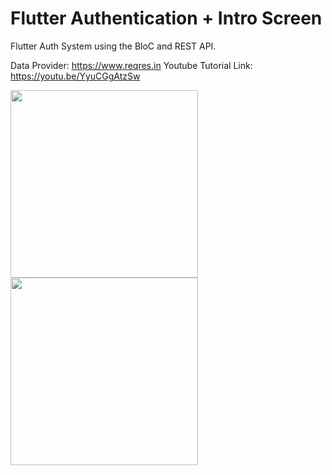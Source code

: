 # Flutter Authentication + Intro Screen

Flutter Auth System using the BloC and REST API.

Data Provider: https://www.reqres.in
Youtube Tutorial Link: https://youtu.be/YyuCGgAtzSw

<p float="left">
  <img src="https://cdn.zochil.shop/43990739-afbb-452f-babe-f3017378453b_t500.png" width="300">
   <img src="https://cdn.zochil.shop/69b97660-55a2-4b0a-afe2-0409a0b46a86_t500.png" width="300">
</p>



